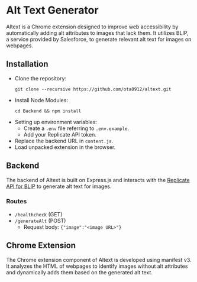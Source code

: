 # Alt Text Generator

Altext is a Chrome extension designed to improve web accessibility by automatically adding alt attributes to images that lack them. It utilizes BLIP, a service provided by Salesforce, to generate relevant alt text for images on webpages.

## Installation

- Clone the repository:
    ```
    git clone --recursive https://github.com/ota0912/altext.git
    ```
- Install Node Modules:
    ```
    cd Backend && npm install
    ```
- Setting up environment variables:
    - Create a `.env` file referring to `.env.example`.
    - Add your Replicate API token.
- Replace the backend URL in `content.js`.
- Load unpacked extension in the browser.

## Backend

The backend of Altext is built on Express.js and interacts with the [Replicate API for BLIP](https://replicate.com/salesforce/blip) to generate alt text for images.

### Routes

- `/healthcheck` (GET)
- `/generateAlt` (POST) 
    - Request body: `{"image":"<image URL>"}`

## Chrome Extension

The Chrome extension component of Altext is developed using manifest v3. It analyzes the HTML of webpages to identify images without alt attributes and dynamically adds them based on the generated alt text.